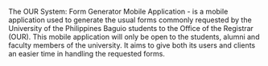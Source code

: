 The OUR System: Form Generator Mobile Application - is a mobile application used to generate the usual forms commonly requested by the University of the Philippines Baguio students to the Office of the Registrar (OUR). This mobile application will only be open to the students, alumni and faculty members of the university. It aims to give both its users and clients an easier time in handling the requested forms.
